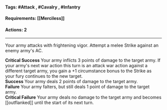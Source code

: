 #### Tags: #Attack , #Cavalry , #Infantry
#### Requirements: [[Merciless]]
#### Actions: 2
---
Your army attacks with frightening vigor. Attempt a melee Strike against an enemy army's AC.  
  
**Critical Success** Your army inflicts 3 points of damage to the target army. If your army's next war action this turn is an attack war action against a different target army, you gain a +1 circumstance bonus to the Strike as your fury continues to the new target.  
**Success** Your army deals 2 points of damage to the target army.  
**Failure** Your army falters, but still deals 1 point of damage to the target army.  
**Critical Failure** Your army deals no damage to the target army and becomes [[outflanked]] until the start of its next turn.